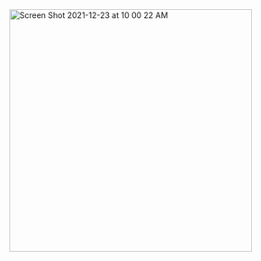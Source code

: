 <img width="431" alt="Screen Shot 2021-12-23 at 10 00 22 AM" src="https://user-images.githubusercontent.com/73265655/147257706-4fd931dc-f2bb-400a-a8c6-625294ffe605.png">

